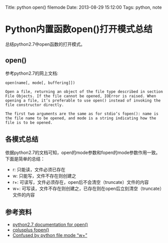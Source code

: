 Title: python open() filemode
Date: 2013-08-29 15:12:00
Tags: python, note

# Python内置函数open()打开模式总结
总结python2.7中open函数的打开模式。

## open()
参考python2.7的网上文档:

    open(name[, mode[, buffering]])

    Open a file, returning an object of the file type described in section File Objects. If the file cannot be opened, IOError is raised. When opening a file, it’s preferable to use open() instead of invoking the file constructor directly.

    The first two arguments are the same as for stdio‘s fopen(): name is the file name to be opened, and mode is a string indicating how the file is to be opened.

## 各模式总结
依据python2.7的文档可知，open的mode参数和fopen的mode参数作用一致。下面是简单的总结：

*  r: 只能读，文件必须已存在
*  w: 只能写，文件不存在则创建之
*  r+: 可读写，文件必须存在，open后不会清空（truncate）文件的内容
*  w+: 可写读，文件不存在则创建之，已存在则在open后立刻清空（truncate）文件的内容

## 参考资料
*  [python2.7 documentation for open()](http://docs.python.org/2/library/functions.html#open)
*  [cplusplus fopen()](http://www.cplusplus.com/reference/cstdio/fopen/)
*  [Confused by python file mode “w+”](http://stackoverflow.com/questions/16208206/confused-by-python-file-mode-w) 
